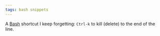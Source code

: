 ```yaml
---
tags: bash snippets
---
```


A [Bash](/wiki/Bash) shortcut I keep forgetting: `Ctrl-k` to kill (delete) to the end of the line.
